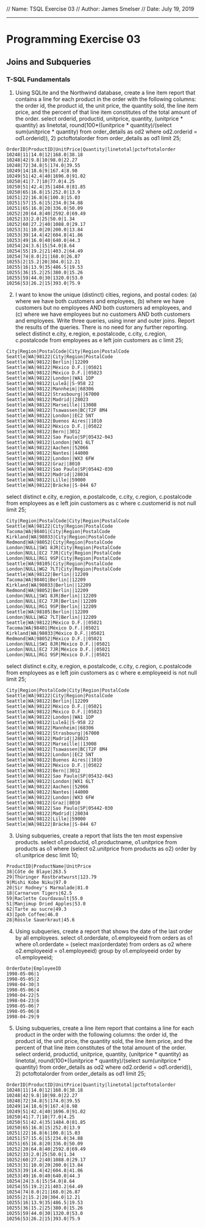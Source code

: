 // Name: TSQL Exercise 03
// Author: James Smelser
// Date: July 19, 2019

-----------------------------------------------------------
# Programming Exercise 03
## Joins and Subqueries
### T-SQL Fundamentals
1. Using SQLite and the Northwind database, create a line item report that contains a line for each
product in the order with the following columns: the order id, the product id, the unit price, the
quantity sold, the line item price, and the percent of that line item constitutes of the total amount of
the order.
select orderid, productid, unitprice, quantity, (unitprice * quantity) as linetotal, round(100*((unitprice * quantity)/(select sum(unitprice * quantity) from order_details as od2 where od2.orderid = od1.orderid)), 2) pctoftotalorder from order_details as od1 limit 25;
```
OrderID|ProductID|UnitPrice|Quantity|linetotal|pctoftotalorder
10248|11|14.0|12|168.0|38.18
10248|42|9.8|10|98.0|22.27
10248|72|34.8|5|174.0|39.55
10249|14|18.6|9|167.4|8.98
10249|51|42.4|40|1696.0|91.02
10250|41|7.7|10|77.0|4.25
10250|51|42.4|35|1484.0|81.85
10250|65|16.8|15|252.0|13.9
10251|22|16.8|6|100.8|15.03
10251|57|15.6|15|234.0|34.88
10251|65|16.8|20|336.0|50.09
10252|20|64.8|40|2592.0|69.49
10252|33|2.0|25|50.0|1.34
10252|60|27.2|40|1088.0|29.17
10253|31|10.0|20|200.0|13.84
10253|39|14.4|42|604.8|41.86
10253|49|16.0|40|640.0|44.3
10254|24|3.6|15|54.0|8.64
10254|55|19.2|21|403.2|64.49
10254|74|8.0|21|168.0|26.87
10255|2|15.2|20|304.0|12.21
10255|16|13.9|35|486.5|19.53
10255|36|15.2|25|380.0|15.26
10255|59|44.0|30|1320.0|53.0
10256|53|26.2|15|393.0|75.9
```

2. I want to know the unique (distinct) cities, regions, and postal codes: (a) where we have both customers
and employees, (b) where we have customers but no employees AND both customers ad employees,
and (c) where we have employees but no customers AND both customers and employees. Write three
queries, using inner and outer joins. Report the results of the queries. There is no need for any further
reporting.
select distinct e.city, e.region, e.postalcode, c.city, c.region, c.postalcode from employees as e left join customers as c limit 25;
```
City|Region|PostalCode|City|Region|PostalCode
Seattle|WA|98122|City|Region|PostalCode
Seattle|WA|98122|Berlin||12209
Seattle|WA|98122|México D.F.||05021
Seattle|WA|98122|México D.F.||05023
Seattle|WA|98122|London||WA1 1DP
Seattle|WA|98122|Luleå||S-958 22
Seattle|WA|98122|Mannheim||68306
Seattle|WA|98122|Strasbourg||67000
Seattle|WA|98122|Madrid||28023
Seattle|WA|98122|Marseille||13008
Seattle|WA|98122|Tsawassen|BC|T2F 8M4
Seattle|WA|98122|London||EC2 5NT
Seattle|WA|98122|Buenos Aires||1010
Seattle|WA|98122|México D.F.||05022
Seattle|WA|98122|Bern||3012
Seattle|WA|98122|Sao Paulo|SP|05432-043
Seattle|WA|98122|London||WX1 6LT
Seattle|WA|98122|Aachen||52066
Seattle|WA|98122|Nantes||44000
Seattle|WA|98122|London||WX3 6FW
Seattle|WA|98122|Graz||8010
Seattle|WA|98122|Sao Paulo|SP|05442-030
Seattle|WA|98122|Madrid||28034
Seattle|WA|98122|Lille||59000
Seattle|WA|98122|Bräcke||S-844 67
```

select distinct e.city, e.region, e.postalcode, c.city, c.region, c.postalcode from employees as e left join customers as c where c.customerid is not null limit 25;
```
City|Region|PostalCode|City|Region|PostalCode
Seattle|WA|98122|City|Region|PostalCode
Tacoma|WA|98401|City|Region|PostalCode
Kirkland|WA|98033|City|Region|PostalCode
Redmond|WA|98052|City|Region|PostalCode
London|NULL|SW1 8JR|City|Region|PostalCode
London|NULL|EC2 7JR|City|Region|PostalCode
London|NULL|RG1 9SP|City|Region|PostalCode
Seattle|WA|98105|City|Region|PostalCode
London|NULL|WG2 7LT|City|Region|PostalCode
Seattle|WA|98122|Berlin||12209
Tacoma|WA|98401|Berlin||12209
Kirkland|WA|98033|Berlin||12209
Redmond|WA|98052|Berlin||12209
London|NULL|SW1 8JR|Berlin||12209
London|NULL|EC2 7JR|Berlin||12209
London|NULL|RG1 9SP|Berlin||12209
Seattle|WA|98105|Berlin||12209
London|NULL|WG2 7LT|Berlin||12209
Seattle|WA|98122|México D.F.||05021
Tacoma|WA|98401|México D.F.||05021
Kirkland|WA|98033|México D.F.||05021
Redmond|WA|98052|México D.F.||05021
London|NULL|SW1 8JR|México D.F.||05021
London|NULL|EC2 7JR|México D.F.||05021
London|NULL|RG1 9SP|México D.F.||05021
```

select distinct e.city, e.region, e.postalcode, c.city, c.region, c.postalcode from employees as e left join customers as c where e.employeeid is not null limit 25;
```
City|Region|PostalCode|City|Region|PostalCode
Seattle|WA|98122|City|Region|PostalCode
Seattle|WA|98122|Berlin||12209
Seattle|WA|98122|México D.F.||05021
Seattle|WA|98122|México D.F.||05023
Seattle|WA|98122|London||WA1 1DP
Seattle|WA|98122|Luleå||S-958 22
Seattle|WA|98122|Mannheim||68306
Seattle|WA|98122|Strasbourg||67000
Seattle|WA|98122|Madrid||28023
Seattle|WA|98122|Marseille||13008
Seattle|WA|98122|Tsawassen|BC|T2F 8M4
Seattle|WA|98122|London||EC2 5NT
Seattle|WA|98122|Buenos Aires||1010
Seattle|WA|98122|México D.F.||05022
Seattle|WA|98122|Bern||3012
Seattle|WA|98122|Sao Paulo|SP|05432-043
Seattle|WA|98122|London||WX1 6LT
Seattle|WA|98122|Aachen||52066
Seattle|WA|98122|Nantes||44000
Seattle|WA|98122|London||WX3 6FW
Seattle|WA|98122|Graz||8010
Seattle|WA|98122|Sao Paulo|SP|05442-030
Seattle|WA|98122|Madrid||28034
Seattle|WA|98122|Lille||59000
Seattle|WA|98122|Bräcke||S-844 67
```

3. Using subqueries, create a report that lists the ten most expensive products.
select o1.productid, o1.productname, o1.unitprice from products as o1 where (select o2.unitprice from products as o2) order by o1.unitprice desc limit 10;
```
ProductID|ProductName|UnitPrice
38|Côte de Blaye|263.5
29|Thüringer Rostbratwurst|123.79
9|Mishi Kobe Niku|97.0
20|Sir Rodney's Marmalade|81.0
18|Carnarvon Tigers|62.5
59|Raclette Courdavault|55.0
51|Manjimup Dried Apples|53.0
62|Tarte au sucre|49.3
43|Ipoh Coffee|46.0
28|Rössle Sauerkraut|45.6
```

4. Using subqueries, create a report that shows the date of the last order by all employees.
select o1.orderdate, o1.employeeid from orders as o1 where o1.orderdate = (select max(orderdate) from orders as o2 where o2.employeeid = o1.employeeid) group by o1.employeeid order by o1.employeeid;
```
OrderDate|EmployeeID
1998-05-06|1
1998-05-05|2
1998-04-30|3
1998-05-06|4
1998-04-22|5
1998-04-23|6
1998-05-06|7
1998-05-06|8
1998-04-29|9
```

5. Using subqueries, create a line item report that contains a line for each product in the order with the
following columns: the order id, the product id, the unit price, the quantity sold, the line item price,
and the percent of that line item constitutes of the total amount of the order.
select orderid, productid, unitprice, quantity, (unitprice * quantity) as linetotal, round(100*((unitprice * quantity)/(select sum(unitprice * quantity) from order_details as od2 where od2.orderid = od1.orderid)), 2) pctoftotalorder from order_details as od1 limit 25;
```
OrderID|ProductID|UnitPrice|Quantity|linetotal|pctoftotalorder
10248|11|14.0|12|168.0|38.18
10248|42|9.8|10|98.0|22.27
10248|72|34.8|5|174.0|39.55
10249|14|18.6|9|167.4|8.98
10249|51|42.4|40|1696.0|91.02
10250|41|7.7|10|77.0|4.25
10250|51|42.4|35|1484.0|81.85
10250|65|16.8|15|252.0|13.9
10251|22|16.8|6|100.8|15.03
10251|57|15.6|15|234.0|34.88
10251|65|16.8|20|336.0|50.09
10252|20|64.8|40|2592.0|69.49
10252|33|2.0|25|50.0|1.34
10252|60|27.2|40|1088.0|29.17
10253|31|10.0|20|200.0|13.84
10253|39|14.4|42|604.8|41.86
10253|49|16.0|40|640.0|44.3
10254|24|3.6|15|54.0|8.64
10254|55|19.2|21|403.2|64.49
10254|74|8.0|21|168.0|26.87
10255|2|15.2|20|304.0|12.21
10255|16|13.9|35|486.5|19.53
10255|36|15.2|25|380.0|15.26
10255|59|44.0|30|1320.0|53.0
10256|53|26.2|15|393.0|75.9
```
